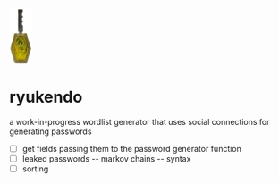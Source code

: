 <img src='./logo.png' height="100px">

# ryukendo 
a work-in-progress wordlist generator that uses social connections for generating passwords

- [ ] get fields passing them to the password generator function
- [ ] leaked passwords -- markov chains -- syntax
- [ ] sorting
